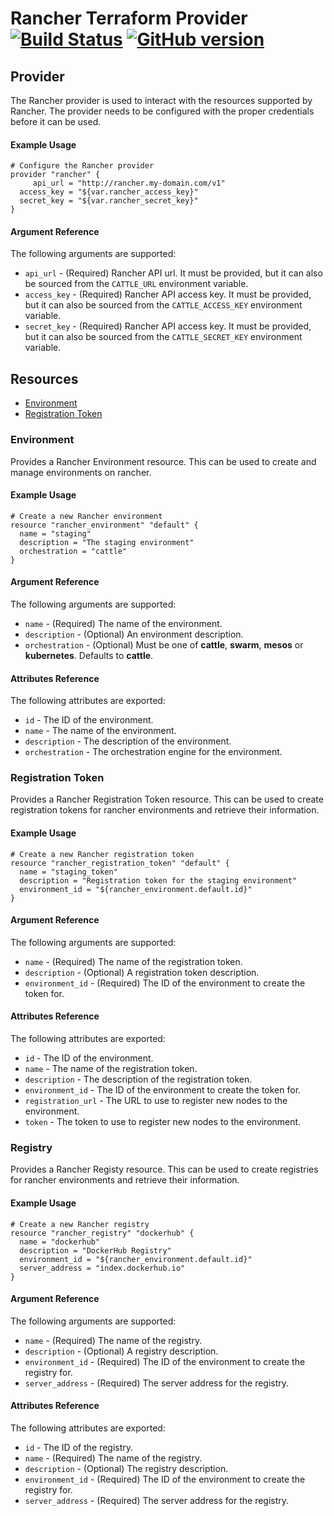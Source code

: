 # Rancher Terraform Provider [![Build Status](https://travis-ci.org/platanus/terraform-provider-rancher.svg?branch=master)](https://travis-ci.org/platanus/terraform-provider-rancher) [![GitHub version](https://badge.fury.io/gh/platanus%2Fterraform-provider-rancher.svg)](https://badge.fury.io/gh/platanus%2Fterraform-provider-rancher)

## Provider

The Rancher provider is used to interact with the
resources supported by Rancher. The provider needs to be configured
with the proper credentials before it can be used.

#### Example Usage

```hcl
# Configure the Rancher provider
provider "rancher" {
     api_url = "http://rancher.my-domain.com/v1"
  access_key = "${var.rancher_access_key}"
  secret_key = "${var.rancher_secret_key}"
}
```

#### Argument Reference

The following arguments are supported:

* `api_url` - (Required) Rancher API url. It must be provided, but it can also be sourced from the `CATTLE_URL` environment variable.
* `access_key` - (Required) Rancher API access key. It must be provided, but it can also be sourced from the `CATTLE_ACCESS_KEY` environment variable.
* `secret_key` - (Required) Rancher API access key. It must be provided, but it can also be sourced from the `CATTLE_SECRET_KEY` environment variable.

## Resources

- [Environment](#environment)
- [Registration Token](#registration-token)

### Environment

Provides a Rancher Environment resource. This can be used to create and manage environments on rancher.

#### Example Usage

```hcl
# Create a new Rancher environment
resource "rancher_environment" "default" {
  name = "staging"
  description = "The staging environment"
  orchestration = "cattle"
}
```

#### Argument Reference

The following arguments are supported:

* `name` - (Required) The name of the environment.
* `description` - (Optional) An environment description.
* `orchestration` - (Optional) Must be one of **cattle**, **swarm**, **mesos** or **kubernetes**. Defaults to **cattle**.

#### Attributes Reference

The following attributes are exported:

* `id` - The ID of the environment.
* `name` - The name of the environment.
* `description` - The description of the environment.
* `orchestration` - The orchestration engine for the environment.

### Registration Token

Provides a Rancher Registration Token resource. This can be used to create registration tokens for rancher environments and retrieve their information.

#### Example Usage

```hcl
# Create a new Rancher registration token
resource "rancher_registration_token" "default" {
  name = "staging_token"
  description = "Registration token for the staging environment"
  environment_id = "${rancher_environment.default.id}"
}
```

#### Argument Reference

The following arguments are supported:

* `name` - (Required) The name of the registration token.
* `description` - (Optional) A registration token description.
* `environment_id` - (Required) The ID of the environment to create the token for.

#### Attributes Reference

The following attributes are exported:

* `id` - The ID of the environment.
* `name` - The name of the registration token.
* `description` - The description of the registration token.
* `environment_id` - The ID of the environment to create the token for.
* `registration_url` - The URL to use to register new nodes to the environment.
* `token` - The token to use to register new nodes to the environment.

### Registry

Provides a Rancher Registy resource. This can be used to create registries for rancher environments and retrieve their information.

#### Example Usage

```hcl
# Create a new Rancher registry
resource "rancher_registry" "dockerhub" {
  name = "dockerhub"
  description = "DockerHub Registry"
  environment_id = "${rancher_environment.default.id}"
  server_address = "index.dockerhub.io"
}
```

#### Argument Reference

The following arguments are supported:

* `name` - (Required) The name of the registry.
* `description` - (Optional) A registry description.
* `environment_id` - (Required) The ID of the environment to create the registry for.
* `server_address` - (Required) The server address for the registry.

#### Attributes Reference

The following attributes are exported:

* `id` - The ID of the registry.
* `name` - (Required) The name of the registry.
* `description` - (Optional) The registry description.
* `environment_id` - (Required) The ID of the environment to create the registry for.
* `server_address` - (Required) The server address for the registry.
